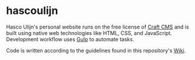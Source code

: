 # hascoulijn
 
Hasco Ulijn's personal website runs on the free license of [Craft CMS](https://craftcms.com) and is built using native web technologies like HTML, CSS, and JavaScript. Development workflow uses [Gulp](https://gulpjs.com) to automate tasks.

Code is written according to the guidelines found in this repository's [Wiki](https://github.com/hascoulijn/hascoulijn/wiki).
